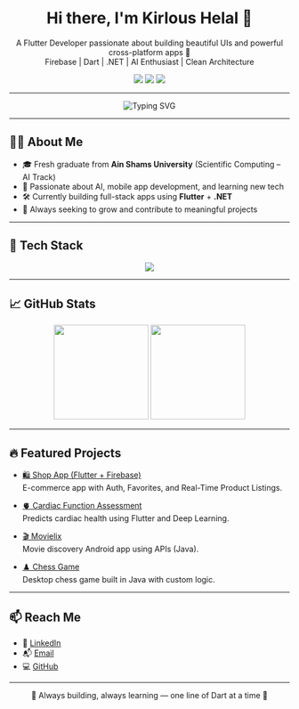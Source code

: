 <h1 align="center">Hi there, I'm Kirlous Helal 👋</h1>

<p align="center">
  A Flutter Developer passionate about building beautiful UIs and powerful cross-platform apps 💙  
  <br>
  Firebase | Dart | .NET | AI Enthusiast | Clean Architecture
</p>

<p align="center">
  <a href="mailto:kirlous.helal2@gmail.com"><img src="https://img.shields.io/badge/Gmail-D14836?style=flat-square&logo=gmail&logoColor=white" /></a>
  <a href="https://www.linkedin.com/in/kirlous-helal"><img src="https://img.shields.io/badge/LinkedIn-0077B5?style=flat-square&logo=linkedin&logoColor=white" /></a>
  <a href="https://github.com/kirlousHelal"><img src="https://img.shields.io/badge/GitHub-000?style=flat-square&logo=github&logoColor=white" /></a>
</p>

---

<p align="center">
  <img src="https://readme-typing-svg.demolab.com?font=Fira+Code&weight=600&pause=1000&center=true&vCenter=true&multiline=true&width=435&lines=Flutter+Developer+💙;Backend+.NET+Explorer+⚙️;Always+Learning+New+Tech+🔥" alt="Typing SVG" />
</p>

---

## 👨‍💻 About Me

- 🎓 Fresh graduate from **Ain Shams University** (Scientific Computing – AI Track)
- 🧠 Passionate about AI, mobile app development, and learning new tech
- 🛠️ Currently building full-stack apps using **Flutter** + **.NET**
- 🎯 Always seeking to grow and contribute to meaningful projects

---

## 🚀 Tech Stack

<p align="center">
  <img src="https://skillicons.dev/icons?i=flutter,dart,firebase,docker,git,github,python,java,cs,visualstudio,vscode,linux,figma&theme=dark" />
</p>

---

## 📈 GitHub Stats

<p align="center">
  <img src="https://github-readme-stats.vercel.app/api?username=kirlousHelal&show_icons=true&theme=react" height="170" />
  <img src="https://github-readme-streak-stats.herokuapp.com?user=kirlousHelal&theme=react" height="170"/>
</p>

---

## 🔥 Featured Projects

- [🛍️ Shop App (Flutter + Firebase)](https://github.com/kirlousHelal/shop_app_flutter)  
  E-commerce app with Auth, Favorites, and Real-Time Product Listings.

- [🫀 Cardiac Function Assessment](https://github.com/kirlousHelal/Cardiac-Function-Assessment)  
  Predicts cardiac health using Flutter and Deep Learning.

- [🎬 Movielix](https://github.com/kirlousHelal/Movielix_Project)  
  Movie discovery Android app using APIs (Java).

- [♟️ Chess Game](https://github.com/kirlousHelal/Chess-Game)  
  Desktop chess game built in Java with custom logic.

---

## 📫 Reach Me

- 💼 [LinkedIn](https://www.linkedin.com/in/kirlous-helal)
- 📬 [Email](mailto:kirlous.helal2@gmail.com)
- 💻 [GitHub](https://github.com/kirlousHelal)

---

<p align="center">💙 Always building, always learning — one line of Dart at a time 💙</p>
